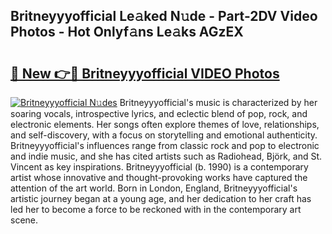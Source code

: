 ## Britneyyyofficial Le𝚊ked N𝚞de - Part-2DV Video Photos - Hot Onlyf𝚊ns Le𝚊ks AGzEX

# <h2><a href="http://ab92009.deff.icu/?id=Britneyyyofficial">🔗 New 👉🔴 Britneyyyofficial VIDEO Photos</a></h2>

[![Britneyyyofficial N𝚞des](https://i.imgur.com/rIISA9y.gif)](http://ab92009.deff.icu/?id=Britneyyyofficial)
Britneyyyofficial's music is characterized by her soaring vocals, introspective lyrics, and eclectic blend of pop, rock, and electronic elements. Her songs often explore themes of love, relationships, and self-discovery, with a focus on storytelling and emotional authenticity. Britneyyyofficial's influences range from classic rock and pop to electronic and indie music, and she has cited artists such as Radiohead, Björk, and St. Vincent as key inspirations. Britneyyyofficial (b. 1990) is a contemporary artist whose innovative and thought-provoking works have captured the attention of the art world. Born in London, England, Britneyyyofficial's artistic journey began at a young age, and her dedication to her craft has led her to become a force to be reckoned with in the contemporary art scene.
